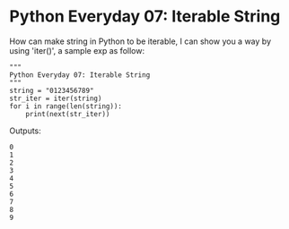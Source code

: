 # Python Everyday 07: Iterable String

How can make string in Python to be iterable, I can show you a way by using 'iter()', a sample exp as follow:

```
"""
Python Everyday 07: Iterable String
"""
string = "0123456789"
str_iter = iter(string)
for i in range(len(string)):
    print(next(str_iter))
```

Outputs:

```
0
1
2
3
4
5
6
7
8
9
```